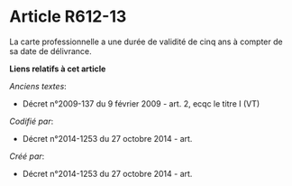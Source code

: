 # Article R612-13

La carte professionnelle a une durée de validité de cinq ans à compter de sa date de délivrance.

**Liens relatifs à cet article**

_Anciens textes_:

  - Décret n°2009-137 du 9 février 2009 - art. 2, ecqc le titre I (VT)

_Codifié par_:

  - Décret n°2014-1253 du 27 octobre 2014 - art.

_Créé par_:

  - Décret n°2014-1253 du 27 octobre 2014 - art.
